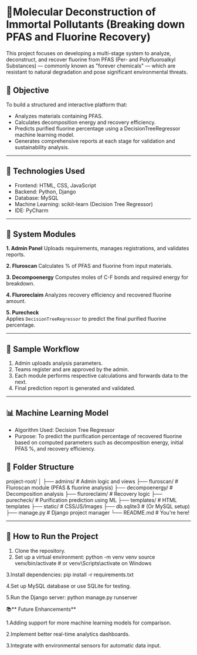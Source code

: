 # 🔬Molecular Deconstruction of Immortal Pollutants (Breaking down PFAS and Fluorine Recovery) 

This project focuses on developing a multi-stage system to analyze, deconstruct, and recover fluorine from PFAS (Per- and Polyfluoroalkyl Substances) — commonly known as "forever chemicals" — which are resistant to natural degradation and pose significant environmental threats.

## 📌 Objective

To build a structured and interactive platform that:

- Analyzes materials containing PFAS.
- Calculates decomposition energy and recovery efficiency.
- Predicts purified fluorine percentage using a DecisionTreeRegressor machine learning model.
- Generates comprehensive reports at each stage for validation and sustainability analysis.

---

## 🚀 Technologies Used

- Frontend: HTML, CSS, JavaScript
- Backend: Python, Django
- Database: MySQL
- Machine Learning: scikit-learn (Decision Tree Regressor)
- IDE: PyCharm

---

## 🧠 System Modules

**1. Admin Panel** 
   Uploads requirements, manages registrations, and validates reports.

**2. Fluroscan**
   Calculates % of PFAS and fluorine from input materials.

**3. Decompoenergy**
   Computes moles of C-F bonds and required energy for breakdown.

**4. Fluroreclaim** 
   Analyzes recovery efficiency and recovered fluorine amount.

**5. Purecheck**  
   Applies `DecisionTreeRegressor` to predict the final purified fluorine percentage.

---

## 🔎 Sample Workflow

1. Admin uploads analysis parameters.
2. Teams register and are approved by the admin.
3. Each module performs respective calculations and forwards data to the next.
4. Final prediction report is generated and validated.

---

## 📊 Machine Learning Model

- Algorithm Used: Decision Tree Regressor
- Purpose: To predict the purification percentage of recovered fluorine based on computed parameters such as decomposition energy, initial PFAS %, and recovery efficiency.


## 📁 Folder Structure

project-root/
│
├── admins/ # Admin logic and views
├── fluroscan/ # Fluroscan module (PFAS & fluorine analysis)
├── decompoenergy/ # Decomposition analysis
├── fluroreclaim/ # Recovery logic
├── purecheck/ # Purification prediction using ML
├── templates/ # HTML templates
├── static/ # CSS/JS/Images
├── db.sqlite3 # (Or MySQL setup)
├── manage.py # Django project manager
└── README.md # You're here!

---

## 📌 How to Run the Project

1. Clone the repository.
2. Set up a virtual environment:
   python -m venv venv
   source venv/bin/activate  # or venv\Scripts\activate on Windows
   
3.Install dependencies:
pip install -r requirements.txt

4.Set up MySQL database or use SQLite for testing.

5.Run the Django server:
python manage.py runserver

📚** Future Enhancements**

1.Adding support for more machine learning models for comparison.

2.Implement better real-time analytics dashboards.

3.Integrate with environmental sensors for automatic data input.
